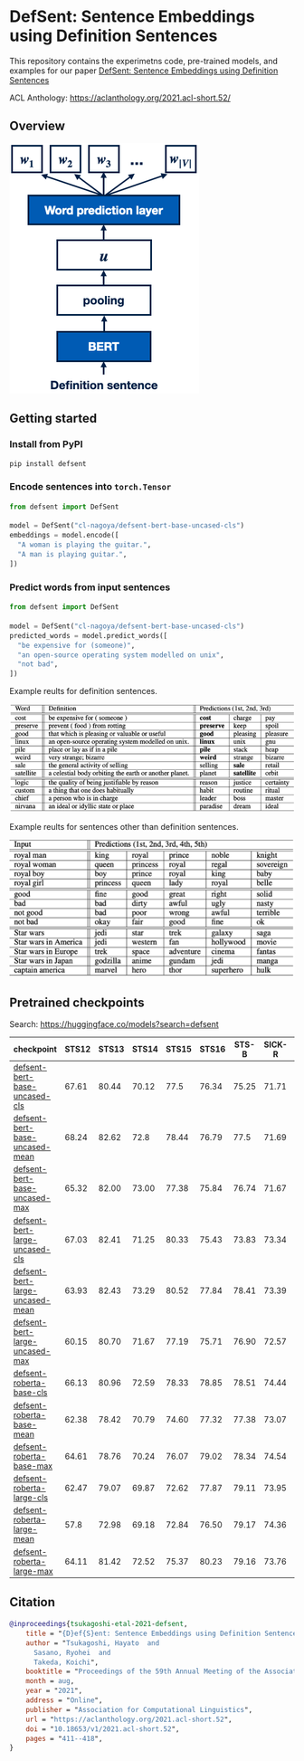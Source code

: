 # DefSent: Sentence Embeddings using Definition Sentences

This repository contains the experimetns code, pre-trained models, and examples for our paper [DefSent: Sentence Embeddings using Definition Sentences](https://aclanthology.org/2021.acl-short.52/)

ACL Anthology: https://aclanthology.org/2021.acl-short.52/

## Overview

![](./.github/images/overview.png)


## Getting started

### Install from PyPI

```
pip install defsent
```

### Encode sentences into `torch.Tensor`


```python
from defsent import DefSent

model = DefSent("cl-nagoya/defsent-bert-base-uncased-cls")
embeddings = model.encode([
  "A woman is playing the guitar.",
  "A man is playing guitar.",
])
```

### Predict words from input sentences

```python
from defsent import DefSent

model = DefSent("cl-nagoya/defsent-bert-base-uncased-cls")
predicted_words = model.predict_words([
  "be expensive for (someone)",
  "an open-source operating system modelled on unix",
  "not bad",
])
```

Example reults for definition sentences.

![](.//.github/images/definition-sentences.png)

Example reults for sentences other than definition sentences.

![](.//.github/images/arbitrary-sentences.png)


## Pretrained checkpoints

Search: https://huggingface.co/models?search=defsent

| checkpoint | STS12 | STS13 | STS14 | STS15 | STS16 | STS-B | SICK-R | Avg. |
|--|--|--|--|--|--|--|--|--|
|[defsent-bert-base-uncased-cls](https://huggingface.co/cl-nagoya/defsent-bert-base-uncased-cls)|67.61|80.44|70.12|77.5|76.34|75.25|71.71|74.14|
|[defsent-bert-base-uncased-mean](https://huggingface.co/cl-nagoya/defsent-bert-base-uncased-mean)|68.24|82.62|72.8|78.44|76.79|77.5|71.69|75.44|
|[defsent-bert-base-uncased-max](https://huggingface.co/cl-nagoya/defsent-bert-base-uncased-max)|65.32|82.00|73.00|77.38|75.84|76.74|71.67|74.57|
|[defsent-bert-large-uncased-cls](https://huggingface.co/cl-nagoya/defsent-bert-large-uncased-cls)|67.03|82.41|71.25|80.33|75.43|73.83|73.34|74.8|
|[defsent-bert-large-uncased-mean](https://huggingface.co/cl-nagoya/defsent-bert-large-uncased-mean)|63.93|82.43|73.29|80.52|77.84|78.41|73.39|75.69|
|[defsent-bert-large-uncased-max](https://huggingface.co/cl-nagoya/defsent-bert-large-uncased-max)|60.15|80.70|71.67|77.19|75.71|76.90|72.57|73.55|
|[defsent-roberta-base-cls](https://huggingface.co/cl-nagoya/defsent-roberta-base-cls)|66.13|80.96|72.59|78.33|78.85|78.51|74.44|75.69|
|[defsent-roberta-base-mean](https://huggingface.co/cl-nagoya/defsent-roberta-base-mean)|62.38|78.42|70.79|74.60|77.32|77.38|73.07|73.42|
|[defsent-roberta-base-max](https://huggingface.co/cl-nagoya/defsent-roberta-base-max)|64.61|78.76|70.24|76.07|79.02|78.34|74.54|74.51|
|[defsent-roberta-large-cls](https://huggingface.co/cl-nagoya/defsent-roberta-large-cls)|62.47|79.07|69.87|72.62|77.87|79.11|73.95|73.56|
|[defsent-roberta-large-mean](https://huggingface.co/cl-nagoya/defsent-roberta-large-mean)|57.8|72.98|69.18|72.84|76.50|79.17|74.36|71.83|
|[defsent-roberta-large-max](https://huggingface.co/cl-nagoya/defsent-roberta-large-max)|64.11|81.42|72.52|75.37|80.23|79.16|73.76|75.22|

## Citation

```bibtex
@inproceedings{tsukagoshi-etal-2021-defsent,
    title = "{D}ef{S}ent: Sentence Embeddings using Definition Sentences",
    author = "Tsukagoshi, Hayato  and
      Sasano, Ryohei  and
      Takeda, Koichi",
    booktitle = "Proceedings of the 59th Annual Meeting of the Association for Computational Linguistics and the 11th International Joint Conference on Natural Language Processing (Volume 2: Short Papers)",
    month = aug,
    year = "2021",
    address = "Online",
    publisher = "Association for Computational Linguistics",
    url = "https://aclanthology.org/2021.acl-short.52",
    doi = "10.18653/v1/2021.acl-short.52",
    pages = "411--418",
}
```